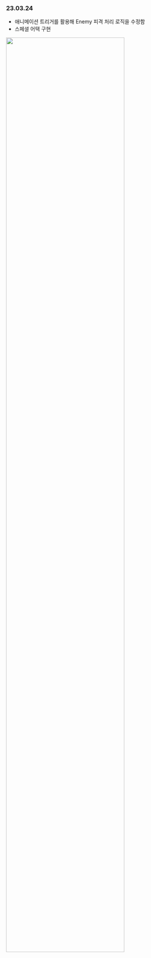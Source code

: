 ### 23.03.24
* 애니메이션 트리거를 활용해 Enemy 피격 처리 로직을 수정함
* 스페셜 어택 구현

<img width ="80%" src="https://user-images.githubusercontent.com/86179438/227543259-710608f1-8de1-4f08-a0f6-b1a5a625b3fe.mp4"/>

